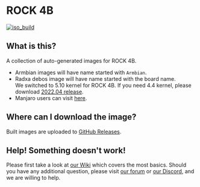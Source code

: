# ROCK 4B
[![iso_build](https://github.com/radxa-build/rockpi-4b/workflows/Build/badge.svg)](https://github.com/radxa-build/rockpi-4b/actions/workflows/build.yml)

## What is this?

A collection of auto-generated images for ROCK 4B.

* Armbian images will have name started with `Armbian`.
* Radxa debos image will have name started with the board name.</br>
  We switched to 5.10 kernel for ROCK 4B. If you need 4.4 kernel, please download [2022.04 release](https://github.com/radxa-build/rockpi-4b/releases/tag/main-df04b3af).
* Manjaro users can visit [here](https://github.com/manjaro-arm/rockpi4b-images).

## Where can I download the image?

Built images are uploaded to [GitHub Releases](https://github.com/radxa-build/rockpi-4b/releases/latest).

## Help! Something doesn't work!

Please first take a look at [our Wiki](https://wiki.radxa.com/Home) which covers the most basics.
Should you have any additional question, please visit [our forum](https://rock.sh/go) or [our Discord](https://rock.sh/go), and we are willing to help.
